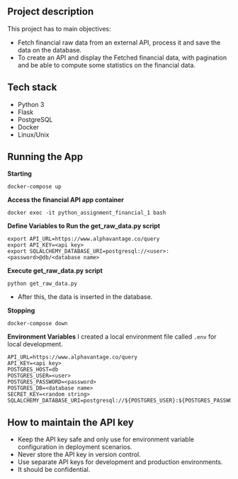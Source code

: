 ## Project description
This project has to main objectives:
- Fetch financial raw data from an external API, process it and save the data on the database.
- To create an API and display the Fetched financial data, with pagination and be able to compute some statistics on the financial data.

## Tech stack
- Python 3
- Flask
- PostgreSQL
- Docker
- Linux/Unix

## Running the App
**Starting**
```
docker-compose up
```

**Access the financial API app container**
```
docker exec -it python_assignment_financial_1 bash
```

**Define Variables to Run the get_raw_data.py script**
```
export API_URL=https://www.alphavantage.co/query
export API_KEY=<api key>
export SQLALCHEMY_DATABASE_URI=postgresql://<user>:<password>@db/<database name>
```

**Execute get_raw_data.py script**
```
python get_raw_data.py
```
- After this, the data is inserted in the database.

**Stopping**
```
docker-compose down
```

**Environment Variables**
I created a local environment file called `.env` for local development.
```
API_URL=https://www.alphavantage.co/query
API_KEY=<api key>
POSTGRES_HOST=db
POSTGRES_USER=<user>
POSTGRES_PASSWORD=<password>
POSTGRES_DB=<database name>
SECRET_KEY=<random string>
SQLALCHEMY_DATABASE_URI=postgresql://${POSTGRES_USER}:${POSTGRES_PASSWORD}@${POSTGRES_HOST}/${POSTGRES_DB}
```

## How to maintain the API key
- Keep the API key safe and only use for environment variable configuration in deployment scenarios.
- Never store the API key in version control.
- Use separate API keys for development and production environments.
- It should be confidential.

